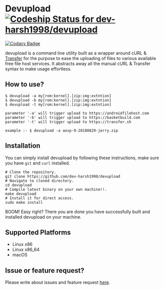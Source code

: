 # Devupload [ ![Codeship Status for dev-harsh1998/devupload](https://app.codeship.com/projects/9fbb3a80-9408-0136-80de-523f16cd0e8f/status?branch=master)](https://app.codeship.com/projects/304609)

[![Codacy Badge](https://api.codacy.com/project/badge/Grade/6034a261cd064590a40030810b8ac0bd)](https://app.codacy.com/app/dev-harsh1998/devupload?utm_source=github.com&utm_medium=referral&utm_content=dev-harsh1998/devupload&utm_campaign=Badge_Grade_Dashboard)

devupload is a command line utility built as a wrapper around cURL & [Transfer](https://github.com/dev-harsh198/Transfer) for the purpose to ease the uploading of files to various available free file host services. It abstracts away all the manual cURL & Transfer syntax to make usage effortless.

## How to use?

```
$ devupload -a my[rom:kernel].[zip:img:extntion]
$ devupload -b my[rom:kernel].[zip:img:extntion]
$ devupload -t my[rom:kernel].[zip:img:extntion]

parameter '-a' will trigger upload to https://androidfilehost.com
parameter '-b' will trigger upload to https://basketbuild.com
parameter '-t' will trigger upload to https://transfer.sh

example :- $ devupload -a aosp-9-20180829-jerry.zip

```

## Installation 
You can simply install devupload by following these instructions, make sure you have `git` and `curl` installed.

```
# Clone the repository.
git clone https://github.com/dev-harsh1998/devupload
# Navigate to cloned directory.
cd devupload
# Compile latest binary on your own machine!!.
make devupload
# Install it for direct access.
sudo make install
```


BOOM! Easy right? There you are done you have successfully built and installed devupload on your machine.

## Supported Platforms
- Linux x86
- Linux x86_64
- macOS

## Issue or feature request?

Please write about issues and feature request [here](https://github.com/dev-harsh1998/devupload).